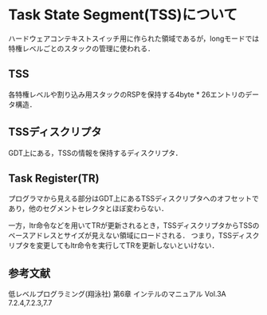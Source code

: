 # Task State Segment(TSS)について
ハードウェアコンテキストスイッチ用に作られた領域であるが，longモードでは特権レベルごとのスタックの管理に使われる．

## TSS 
各特権レベルや割り込み用スタックのRSPを保持する4byte * 26エントリのデータ構造．

## TSSディスクリプタ
GDT上にある，TSSの情報を保持するディスクリプタ．

## Task Register(TR)
プログラマから見える部分はGDT上にあるTSSディスクリプタへのオフセットであり，他のセグメントセレクタとほぼ変わらない．

一方，ltr命令などを用いてTRが更新されるとき，TSSディスクリプタからTSSのベースアドレスとサイズが見えない領域にロードされる．
つまり，TSSディスクリプタを変更してもltr命令を実行してTRを更新しないといけない．

## 参考文献
低レベルプログラミング(翔泳社) 第6章
インテルのマニュアル Vol.3A 7.2.4,7.2.3,7.7
